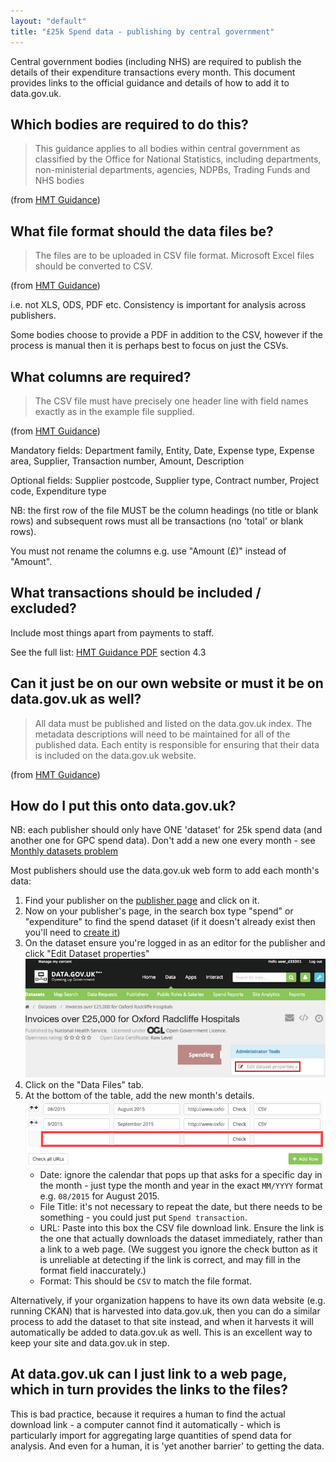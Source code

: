 ```yaml
---
layout: "default"
title: "£25k Spend data - publishing by central government"
---
```


Central government bodies (including NHS) are required to publish the details of their expenditure transactions every month. This document provides links to the official guidance and details of how to add it to data.gov.uk.

## Which bodies are required to do this?

> This guidance applies to all bodies within central government as classified by the Office for National Statistics, including departments, non-ministerial departments, agencies, NDPBs, Trading Funds and NHS bodies

(from [HMT Guidance](https://www.gov.uk/government/publications/guidance-for-publishing-spend-over-25000))

## What file format should the data files be?

> The files are to be uploaded in CSV file format. Microsoft Excel files should be converted to CSV.

(from [HMT Guidance](https://www.gov.uk/government/publications/guidance-for-publishing-spend-over-25000))

i.e. not XLS, ODS, PDF etc. Consistency is important for analysis across publishers.

Some bodies choose to provide a PDF in addition to the CSV, however if the process is manual then it is perhaps best to focus on just the CSVs.

## What columns are required?

> The CSV file must have precisely one header line with field names exactly as in the example file supplied.

(from [HMT Guidance](https://www.gov.uk/government/publications/guidance-for-publishing-spend-over-25000))

Mandatory fields: Department family, Entity, Date, Expense type, Expense area, Supplier, Transaction number, Amount, Description

Optional fields: Supplier postcode, Supplier type, Contract number, Project code, Expenditure type

NB: the first row of the file MUST be the column headings (no title or blank rows) and subsequent rows must all be transactions (no 'total' or blank rows).

You must not rename the columns e.g. use "Amount (£)" instead of "Amount".

## What transactions should be included / excluded?

Include most things apart from payments to staff.

See the full list: [HMT Guidance PDF](https://www.gov.uk/government/uploads/system/uploads/attachment_data/file/198197/Guidance_for_publishing_spend_over__25k.pdf) section 4.3

## Can it just be on our own website or must it be on data.gov.uk as well?

> All data must be published and listed on the data.gov.uk index. The metadata descriptions will need to be maintained for all of the published data. Each entity is responsible for ensuring that their data is included on the data.gov.uk website.

(from [HMT Guidance](https://www.gov.uk/government/publications/guidance-for-publishing-spend-over-25000))

## How do I put this onto data.gov.uk?

NB: each publisher should only have ONE 'dataset' for 25k spend data (and another one for GPC spend data). Don't add a new one every month - see [Monthly datasets problem](monthly_datasets_problem.html)

Most publishers should use the data.gov.uk web form to add each month's data:

1. Find your publisher on the [publisher page](https://data.gov.uk/publisher) and click on it.
2. Now on your publisher's page, in the search box type "spend" or "expenditure" to find the spend dataset (if it doesn't already exist then you'll need to [create it](dataset_form.html))
3. On the dataset ensure you're logged in as an editor for the publisher and click "Edit Dataset properties"
   ![edit dataset link](images/form_edit_link.png)
4. Click on the "Data Files" tab.
5. At the bottom of the table, add the new month's details.
   ![edit dataset link](images/spend_form_files.png)
   * Date: ignore the calendar that pops up that asks for a specific day in the month - just type the month and year in the exact `MM/YYYY` format e.g. `08/2015` for August 2015.
   * File Title: it's not necessary to repeat the date, but there needs to be something - you could just put `Spend transaction`.
   * URL: Paste into this box the CSV file download link. Ensure the link is the one that actually downloads the dataset immediately, rather than a link to a web page. (We suggest you ignore the check button as it is unreliable at detecting if the link is correct, and may fill in the format field inaccurately.)
   * Format: This should be `CSV` to match the file format.

Alternatively, if your organization happens to have its own data website (e.g. running CKAN) that is harvested into data.gov.uk, then you can do a similar process to add the dataset to that site instead, and when it harvests it will automatically be added to data.gov.uk as well. This is an excellent way to keep your site and data.gov.uk in step.

## At data.gov.uk can I just link to a web page, which in turn provides the links to the files?

This is bad practice, because it requires a human to find the actual download link - a computer cannot find it automatically - which is particularly import for aggregating large quantities of spend data for analysis. And even for a human, it is 'yet another barrier' to getting the data.

